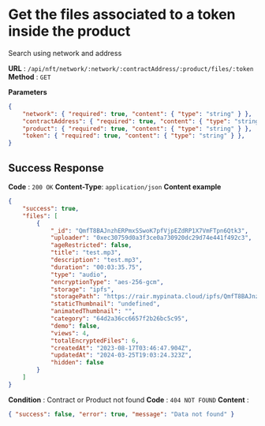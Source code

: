 # Get the files associated to a token inside the product
Search using network and address

**URL** : `/api/nft/network/:network/:contractAddress/:product/files/:token`
**Method** : `GET`

**Parameters**
```json
{
    "network": { "required": true, "content": { "type": "string" } },
    "contractAddress": { "required": true, "content": { "type": "string" } },
    "product": { "required": true, "content": { "type": "string" } },
    "token": { "required": true, "content": { "type": "string" } },
}
```

## Success Response
**Code** : `200 OK`
**Content-Type**: `application/json`
**Content example**
```json
{
    "success": true,
    "files": [
        {
            "_id": "QmfT8BAJnzhERPmxSSwoK7pfVjpEZdRP1X7VmFTpn6Qtk3",
            "uploader": "0xec30759d0a3f3ce0a730920dc29d74e441f492c3",
            "ageRestricted": false,
            "title": "test.mp3",
            "description": "test.mp3",
            "duration": "00:03:35.75",
            "type": "audio",
            "encryptionType": "aes-256-gcm",
            "storage": "ipfs",
            "storagePath": "https://rair.mypinata.cloud/ipfs/QmfT8BAJnzhERPmxSSwoK7pfVjpEZdRP1X7VmFTpn6Qtk3",
            "staticThumbnail": "undefined",
            "animatedThumbnail": "",
            "category": "64d2a36cc6657f2b26bc5c95",
            "demo": false,
            "views": 4,
            "totalEncryptedFiles": 6,
            "createdAt": "2023-08-17T03:46:47.904Z",
            "updatedAt": "2024-03-25T19:03:24.323Z",
            "hidden": false
        }
    ]
}
```

**Condition** : Contract or Product not found
**Code** : `404 NOT FOUND`
**Content** : 
```json
{ "success": false, "error": true, "message": "Data not found" }
```